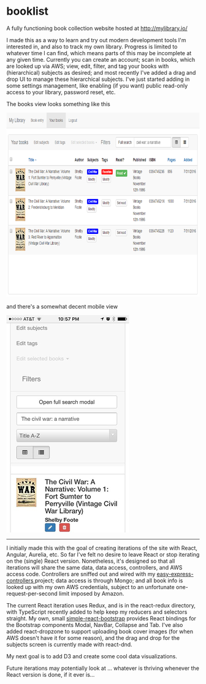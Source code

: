 # booklist

A fully functioning book collection website hosted at http://mylibrary.io/ 

I made this as a way to learn and try out modern development tools I'm interested in, and also to track my own library. Progress is limited to whatever time I can find, which means parts of this may be incomplete at any given time.  Currently you can create an account; scan in books, which are looked up via AWS; view, edit, filter, and tag your books with (hierarchical) subjects as desired; and most recently I've added a drag and drop UI to manage these hierarchical subjects.  I've just started adding in some settings management, like enabling (if you want) public read-only access to your library, password reset, etc.

The books view looks something like this 

<img src="static/readmePics/bookGridView.png" alt="main desktop table view" style="width: 812px; height: 481px" />

and there's a somewhat decent mobile view

<img src="static/readmePics/bookBasicListView.jpg" alt="mobile friendly view 1" style="width: 320px; height: 568px" />

---

I initially made this with the goal of creating iterations of the site with React, Angular, Aurelia, etc. So far I've felt no desire to leave React or stop iterating on the (single) React version. Nonetheless, it's designed so that all iterations will share the same data, data access, controllers, and AWS access code.  Controllers are sniffed out and wired with my [easy-express-controllers 
](https://www.npmjs.com/package/easy-express-controllers) project; data access is through Mongo; and all book info is looked up with my own AWS credentials, subject to an unfortunate one-request-per-second limit imposed by Amazon.

The current React iteration uses Redux, and is in the react-redux directory, with TypeScript recently added to help keep my reducers and selectors straight.  My own, small [simple-react-bootstrap](https://www.npmjs.com/package/simple-react-bootstrap) provides React bindings for the Bootstrap components Modal, NavBar, Collapse and Tab. I've also added react-dropzone to support uploading book cover images (for when AWS doesn't have it for some reason), and the drag and drop for the subjects screen is currently made with react-dnd. 

My next goal is to add D3 and create some cool data visualizations.

Future iterations may potentially look at ... whatever is thriving whenever the React version is done, if it ever is...